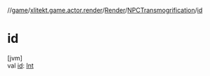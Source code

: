 //[game](../../../../index.md)/[xlitekt.game.actor.render](../../index.md)/[Render](../index.md)/[NPCTransmogrification](index.md)/[id](id.md)

# id

[jvm]\
val [id](id.md): [Int](https://kotlinlang.org/api/latest/jvm/stdlib/kotlin/-int/index.html)
